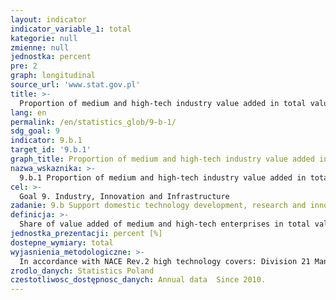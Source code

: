 ```yaml
---
layout: indicator
indicator_variable_1: total
kategorie: null
zmienne: null
jednostka: percent
pre: 2
graph: longitudinal
source_url: 'www.stat.gov.pl'
title: >-
  Proportion of medium and high-tech industry value added in total value added
lang: en
permalink: /en/statistics_glob/9-b-1/
sdg_goal: 9
indicator: 9.b.1
target_id: '9.b.1'
graph_title: Proportion of medium and high-tech industry value added in total value added
nazwa_wskaznika: >-
  9.b.1 Proportion of medium and high-tech industry value added in total value added
cel: >-
  Goal 9. Industry, Innovation and Infrastructure
zadanie: 9.b Support domestic technology development, research and innovation in developing countries, including by ensuring a conducive policy environment for, inter alia, industrial diversification and value addition to commodities
definicja: >-
  Share of value added of medium and high-tech enterprises in total value added of non-financial enterprises.
jednostka_prezentacji: percent [%]
dostepne_wymiary: total
wyjasnienia_metodologiczne: >-
  In accordance with NACE Rev.2 high technology covers: Division 21 Manufacture of basic pharmaceutical products and pharmaceutical preparations, Division 26 Manufacture of computer, electronic and optical products, Group 30.3 Manufacture of air and spacecraft and related machinery. In accordance with NACE Rev.2 medium-high technology covers: Division 20 Manufacture of chemicals and chemical products, Group 25.4 Manufacture of weapons and ammunition, Division 27 Manufacture of electrical equipment, Division 28 Manufacture of machinery and equipment n.e.c., Division 29 Manufacture of motor vehicles, trailers and semi-trailers excluding motorcycles, Division 30 Manufacture of other transport equipment (excluding Group 30.1 Building of ships and boats and Group 30.3 Manufacture of air and spacecraft and related machinery), Group 32.5 Manufacture of medical instruments and supplies excluding dental. Non-financial enterprise is an entity (regardless of the number of persons employed in it) classified into the following NACE Rev.2 sections:B Mining and quarrying,C Manufacturing,D Electricity, gas, steam and air conditioning supply,E Water supply  sewerage, waste management and remediation activities,F Construction,G Wholesale and retail trade  repair of motor vehicles and motorcycles,H Transportation and storage,I Accommodation and food service activities,J Information and communication,L Real estate activities,M Professional, scientific and technical activities,N Administrative and support service activities,P Education (excluding higher education),Q Human health and social work activities (excluding independent public healthcare centres),R Arts, entertainment and recreation,S Other service activities (excluding Division 94 Activities of membership organisations).Value added at producer price is a gross profit from operating activity including operating subsidies and indirect taxes. Its calculation is based on the turnover plus capitalised production, plus other profits from operating activity, plus or minus change in stocks, minus purchase of goods and services, minus taxes on products that are related to the turnover, but are not deductible, minus duty and taxes related to production.
zrodlo_danych: Statistics Poland
czestotliwosc_dostępnosc_danych: Annual data  Since 2010.
---
```

